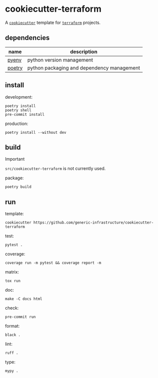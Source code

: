 # cookiecutter-terraform

A [`cookiecutter`](https://github.com/cookiecutter/cookiecutter) template for [`terraform`](https://github.com/hashicorp/terraform) projects.

## dependencies

| name                                       | description                                |
|--------------------------------------------|--------------------------------------------|
| [pyenv](https://github.com/pyenv/pyenv)    | python version management                  |
| [poetry](https://github.com/python-poetry) | python packaging and dependency management |

## install

development:
```shell
poetry install
poetry shell
pre-commit install
```

production:
```shell
poetry install --without dev
```

## build

> [!IMPORTANT]  
> `src/cookiecutter-terraform` is not currently used.

package:
```shell
poetry build
```

## run

template:
```shell
cookiecutter https://github.com/generic-infrastructure/cookiecutter-terraform
```

test:
```shell
pytest .
```

coverage:
```shell
coverage run -m pytest && coverage report -m
```

matrix:
```shell
tox run
```

doc:
```shell
make -C docs html
```

check:
```shell
pre-commit run
```

format:
```shell
black .
```

lint:
```shell
ruff .
```

type:
```shell
mypy .
```
